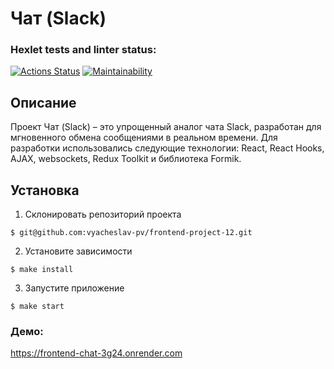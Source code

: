 # Чат (Slack)
### Hexlet tests and linter status:
[![Actions Status](https://github.com/vyacheslav-pv/frontend-project-12/actions/workflows/hexlet-check.yml/badge.svg)](https://github.com/vyacheslav-pv/frontend-project-12/actions)
[![Maintainability](https://api.codeclimate.com/v1/badges/58862c1f37327d0f176f/maintainability)](https://codeclimate.com/github/vyacheslav-pv/frontend-project-12/maintainability)
## Описание
Проект Чат (Slack) – это упрощенный аналог чата Slack, разработан для мгновенного обмена сообщениями в реальном времени.  Для разработки использовались следующие технологии: React, React Hooks, AJAX, websockets, Redux Toolkit и библиотека Formik.

## Установка
1. Склонировать репозиторий проекта
```
$ git@github.com:vyacheslav-pv/frontend-project-12.git
```
2.	Установите зависимости
```
$ make install
```
3.	Запустите приложение
```
$ make start
```
### Демо:
https://frontend-chat-3g24.onrender.com